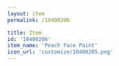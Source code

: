 ```yaml
---
layout: item
permalink: /10400206

title: Item
id: '10400206'
item_name: 'Peach Face Paint'
icon_url: 'customize/10400205.png'
---
```

